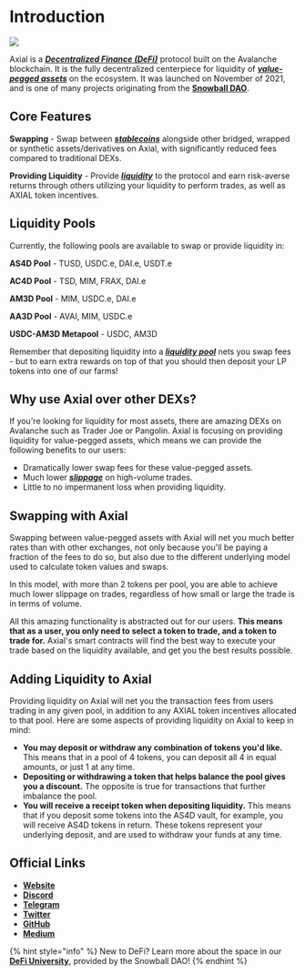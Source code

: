 # Introduction

![](.gitbook/assets/banner\_cut.png)

Axial is a [_**Decentralized Finance (DeFi)**_](resources/defi-glossary.md#decentralized-finance-defi) protocol built on the Avalanche blockchain. It is the fully decentralized centerpiece for liquidity of [_**value-pegged assets**_](resources/defi-glossary.md#pegged-tokens) on the ecosystem. It was launched on November of 2021, and is one of many projects originating from the [**Snowball DAO**](https://snowball.network).

## Core Features

**Swapping** - Swap between [_**stablecoins**_](resources/defi-glossary.md#stablecoin) alongside other bridged, wrapped or synthetic assets/derivatives on Axial, with significantly reduced fees compared to traditional DEXs.

**Providing Liquidity** - Provide [_**liquidity**_](resources/defi-glossary.md#liquidity) to the protocol and earn risk-averse returns through others utilizing your liquidity to perform trades, as well as AXIAL token incentives.

## Liquidity Pools

Currently, the following pools are available to swap or provide liquidity in:

**AS4D Pool** - TUSD, USDC.e, DAI.e, USDT.e

**AC4D Pool** - TSD, MIM, FRAX, DAI.e

**AM3D Pool** - MIM, USDC.e, DAI.e

**AA3D Pool** - AVAI, MIM, USDC.e

**USDC-AM3D Metapool** - USDC, AM3D

Remember that depositing liquidity into a [_**liquidity pool**_](resources/defi-glossary.md#liquidity-pool) nets you swap fees - but to earn extra rewards on top of that you should then deposit your LP tokens into one of our farms!

## Why use Axial over other DEXs?

If you're looking for liquidity for most assets, there are amazing DEXs on Avalanche such as Trader Joe or Pangolin. Axial is focusing on providing liquidity for value-pegged assets, which means we can provide the following benefits to our users:

* Dramatically lower swap fees for these value-pegged assets.
* Much lower [_**slippage**_](resources/defi-glossary.md#slippage) on high-volume trades.
* Little to no impermanent loss when providing liquidity.

## Swapping with Axial

Swapping between value-pegged assets with Axial will net you much better rates than with other exchanges, not only because you'll be paying a fraction of the fees to do so, but also due to the different underlying model used to calculate token values and swaps.

In this model, with more than 2 tokens per pool, you are able to achieve much lower slippage on trades, regardless of how small or large the trade is in terms of volume.

All this amazing functionality is abstracted out for our users. **This means that as a user, you only need to select a token to trade, and a token to trade for.** Axial's smart contracts will find the best way to execute your trade based on the liquidity available, and get you the best results possible.

## Adding Liquidity to Axial

Providing liquidity on Axial will net you the transaction fees from users trading in any given pool, in addition to any AXIAL token incentives allocated to that pool. Here are some aspects of providing liquidity on Axial to keep in mind:

* **You may deposit or withdraw any combination of tokens you'd like.** This means that in a pool of 4 tokens, you can deposit all 4 in equal amounts, or just 1 at any time.
* **Depositing or withdrawing a token that helps balance the pool gives you a discount.** The opposite is true for transactions that further imbalance the pool.
* **You will receive a receipt token when depositing liquidity.** This means that if you deposit some tokens into the AS4D vault, for example, you will receive AS4D tokens in return. These tokens represent your underlying deposit, and are used to withdraw your funds at any time.

## Official Links

* [**Website**](https://app.axial.exchange)
* [**Discord**](https://discord.gg/NPsxMhcCrS)
* [**Telegram**](https://t.me/axialdefi)
* [**Twitter**](https://twitter.com/AxialDeFi)
* [**GitHub**](https://github.com/Snowball-Finance)
* [**Medium**](https://medium.com/@AxialDeFi)

{% hint style="info" %}
New to DeFi? Learn more about the space in our [**DeFi University**](snowball-defi-university/introduction.md), provided by the Snowball DAO!
{% endhint %}
